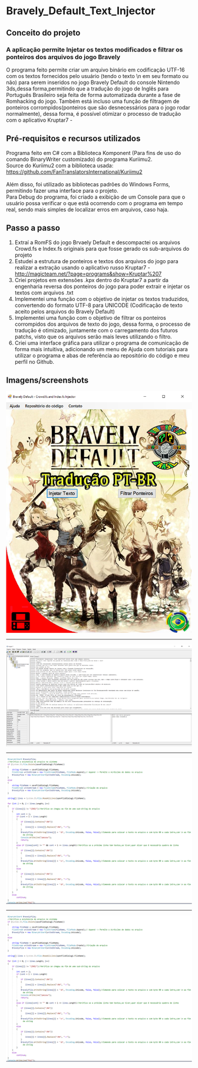 # Bravely_Default_Text_Injector

## Conceito do projeto
### A aplicação permite Injetar os textos modificados e filtrar os ponteiros dos arquivos do jogo Bravely 
O programa feito permite criar um arquivo binário em codificação UTF-16 com os textos fornecidos pelo usuário (tendo o texto \n em seu formato ou não) para serem inseridos no jogo Bravely Default do console Nintendo 3ds,dessa forma,permitindo que a tradução do jogo de Inglês para Português Brasileiro seja feita de forma automatizada durante a fase de Romhacking do jogo. Também está incluso uma função de filtragem de ponteiros corrompidos(ponteiros que são desnecessários para o jogo rodar normalmente), dessa forma, é possível otimizar o processo de tradução com o aplicativo Kruptar7 -  

## Pré-requisitos e recursos utilizados
Programa feito em C# com a Biblioteca Komponent (Para fins de uso do comando BinaryWriter customizado) do programa Kuriimu2.<br/>
Source do Kuriimu2 com a biblioteca usada: https://github.com/FanTranslatorsInternational/Kuriimu2 <br/><br/>
Além disso, foi utilizado as bibliotecas padrões do Windows Forms, permitindo fazer uma interface para o projeto.<br>
Para Debug do programa, foi criado a exibição de um Console para que o usuário possa verificar o que está ocorrendo com o programa em tempo real, sendo mais simples de localizar erros em arquivos, caso haja.
  
## Passo a passo

1. Extraí a RomFS do jogo Brvaely Default e descompactei os arquivos Crowd.fs e Index.fs originais para que fosse gerado os sub-arquivos do projeto
2. Estudei a estrutura de ponteiros e textos dos arquivos do jogo para realizar a extração usando o aplicativo russo Kruptar7 - http://magicteam.net/?page=programs&show=Kruptar%207
3. Criei projetos em extensões .kpx dentro do Kruptar7 a partir da engenharia reversa dos ponteiros do jogo para poder extrair e injetar os textos com arquivos .txt
4. Implementei uma função com o objetivo de injetar os textos traduzidos, convertendo do formato UTF-8 para UNICODE (Codificação de texto aceito pelos arquivos do Bravely Default) 
5. Implementei uma função com o objetivo de filtrar os ponteiros corrompidos dos arquivos de texto do jogo, dessa forma, o processo de tradução é otimizado, juntamente com o carregamento dos futuros patchs, visto que os arquivos serão mais leves utilizando o filtro.
6. Criei uma interface gráfica para utilizar o programa de comunicação de forma mais intuitiva, adicionando um menu de Ajuda com tutoriais para utilizar o programa e abas de referência ao repositório do código e meu perfil no Github.

## Imagens/screenshots

![Imagem](https://github.com/MrVtR/Bravely_Default_Text_Injector/blob/master/Imagens/Interface.PNG)

---
![Imagem](https://github.com/MrVtR/Bravely_Default_Text_Injector/blob/master/Imagens/Kruptar.PNG)

---
![Imagem](https://github.com/MrVtR/Bravely_Default_Text_Injector/blob/master/Imagens/textFuntion.PNG)

---

![Imagem](https://github.com/MrVtR/Bravely_Default_Text_Injector/blob/master/Imagens/textFuntion.PNG)



